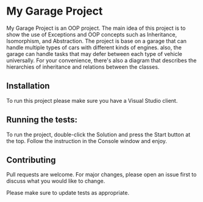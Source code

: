 # My Garage Project

My Garage Project is an OOP project.
The main idea of this project is to show the use of Exceptions and OOP concepts such as Inheritance, Isomorphism, and Abstraction.
The project is base on a garage that can handle multiple types of cars with different kinds of engines.
also, the garage can handle tasks that may defer between each type of vehicle universally.
For your convenience, there's also a diagram that describes the hierarchies of inheritance and relations between the classes.

## Installation

To run this project please make sure you have a Visual Studio client.


## Running the tests:
To run the project, double-click the Solution and press the Start button at the top.
Follow the instruction in the Console window and enjoy.


## Contributing
Pull requests are welcome. For major changes, please open an issue first to discuss what you would like to change.

Please make sure to update tests as appropriate.
